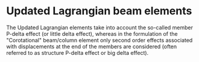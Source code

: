 # Updated Lagrangian beam elements

The Updated Lagrangian elements take into account the so-called member P-delta 
effect (or little delta effect), whereas in the formulation of the "Corotational" beam/column element only second order effects associated with displacements at the end of the members are considered (often referred to as structure P-delta effect or big delta effect).


